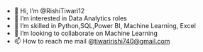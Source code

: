 - 👋 Hi, I’m @RishiTiwari12
- 👀 I’m interested in Data Analytics roles
- 🌱 I’m skilled in Python,SQL,Power BI, Machine Learning, Excel
- 💞️ I’m looking to collaborate on Machine Learning
- 📫 How to reach me mail @tiwaririshi740@gmail.com

<!---
RishiTiwari12/RishiTiwari12 is a ✨ special ✨ repository because its `README.md` (this file) appears on your GitHub profile.
You can click the Preview link to take a look at your changes.
--->
